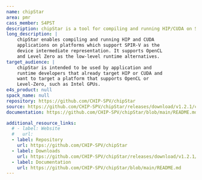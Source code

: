```yaml
---
name: chipStar
area: pmr
cass_member: S4PST
description: chipStar is a tool for compiling and running HIP/CUDA on SPIR-V via OpenCL or Level Zero APIs.
long_description: |
    chipStar enables compiling and running HIP and CUDA
    applications on platforms which support SPIR-V as the
    device intermediate representation. It supports OpenCL
    and Level Zero as the low-level runtime alternatives.
target_audience: |
    chipStar is intended to be used by application and
    runtime developers that already target HIP or CUDA and
    want to target a platform that supports OpenCL or
    Level-Zero, such as Intel GPUs.
e4s_product: null
spack_name: null
repository: https://github.com/CHIP-SPV/chipStar
source: https://github.com/CHIP-SPV/chipStar/releases/download/v1.2.1/chipStar-v1.2.1.tar.gz
documentation: https://github.com/CHIP-SPV/chipStar/blob/main/README.md

additional_resource_links:
  # - label: Website
  #   url: 
  - label: Repository
    url: https://github.com/CHIP-SPV/chipStar
  - label: Downloads
    url: https://github.com/CHIP-SPV/chipStar/releases/download/v1.2.1/chipStar-v1.2.1.tar.gz
  - label: Documentation
    url: https://github.com/CHIP-SPV/chipStar/blob/main/README.md
---
```

